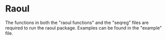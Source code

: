 # Raoul

The functions in both the "raoul functions" and the "seqreg" files are required to run the raoul package. Examples can be found in the "example" file.








